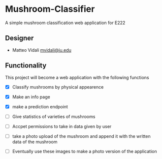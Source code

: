 # Mushroom-Classifier
A simple mushroom classification web application for E222

## Designer

 - Matteo Vidali [mvidali@iu.edu](mvidali@iu.edu)

## Functionality

This project will become a web application with the following functions

 - [x] Classify mushrooms by physical appearence
 - [x] Make an info page
 - [x] make a prediction endpoint
 - [ ] Give statistics of varieties of mushrooms
 - [ ] Accpet permissions to take in data given by user
 - [ ] take a photo upload of the mushroom and append it with the written data of the mushroom
 - [ ] Eventually use these images to make a photo version of the application



